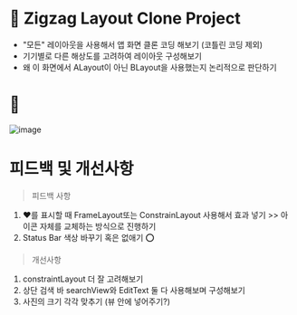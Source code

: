 # 📌 Zigzag Layout Clone Project
- "모든" 레이아웃을 사용해서 앱 화면 클론 코딩 해보기 (코틀린 코딩 제외)
- 기기별로 다른 해상도를 고려하여 레이아웃 구성해보기
- 왜 이 화면에서 ALayout이 아닌 BLayout을 사용했는지 논리적으로 판단하기



# 📌 

![image]()


# 피드백 및 개선사항

> 피드백 사항
1. ❤를 표시할 때 FrameLayout또는 ConstrainLayout 사용해서 효과 넣기 >> 아이콘 자체를 교체하는 방식으로 진행하기
2. Status Bar 색상 바꾸기 혹은 없애기 ⭕


> 개선사항
1. constraintLayout 더 잘 고려해보기
2. 상단 검색 바 searchView와 EditText 둘 다 사용해보며 구성해보기
3. 사진의 크기 각각 맞추기 (뷰 안에 넣어주기?)

